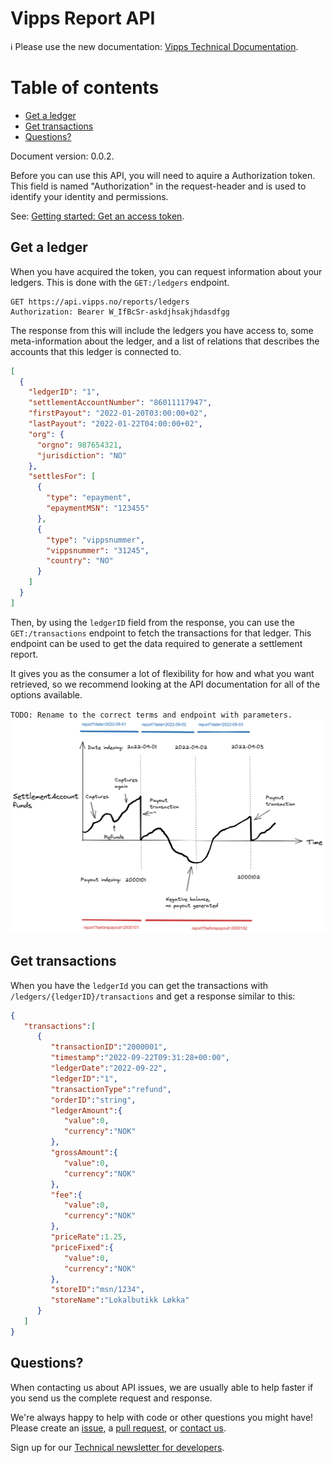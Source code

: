 <!-- START_METADATA
---
title: API Guide
sidebar_position: 3

---

END_METADATA -->

# Vipps Report API

<!-- START_COMMENT -->

ℹ️ Please use the new documentation:
[Vipps Technical Documentation](https://vippsas.github.io/vipps-developer-docs/).

<!-- END_COMMENT -->

<!-- START_TOC -->

# Table of contents

* [Get a ledger](#get-a-ledger)
* [Get transactions](#get-transactions)
* [Questions?](#questions)

<!-- END_TOC -->

Document version: 0.0.2.

Before you can use this API, you will need to aquire a Authorization token.
This field is named "Authorization" in the request-header and is used to
identify your identity and permissions.

See:
[Getting started: Get an access token](https://vippsas.github.io/vipps-developer-docs/docs/vipps-developers/vipps-getting-started#get-an-access-token).


## Get a ledger

When you have acquired the token, you can request information about your ledgers.
This is done with the `GET:/ledgers` endpoint.

```http
GET https://api.vipps.no/reports/ledgers
Authorization: Bearer W_IfBcSr-askdjhsakjhdasdfgg
```

The response from this will include the ledgers you have access to, some
meta-information about the ledger, and a list of relations that describes the
accounts that this ledger is connected to.

```json
[
  {
    "ledgerID": "1",
    "settlementAccountNumber": "86011117947",
    "firstPayout": "2022-01-20T03:00:00+02",
    "lastPayout": "2022-01-22T04:00:00+02",
    "org": {
      "orgno": 987654321,
      "jurisdiction": "NO"
    },
    "settlesFor": [
      {
        "type": "epayment",
        "epaymentMSN": "123455"
      },
      {
        "type": "vippsnummer",
        "vippsnummer": "31245",
        "country": "NO"
      }
    ]
  }
]
```

Then, by using the `ledgerID` field from the response, you can use the
`GET:/transactions` endpoint to fetch the transactions for that ledger.
This endpoint can be used to get the data required to generate a settlement
report.

It gives you as the consumer a lot of flexibility for how and what you want
retrieved, so we recommend looking at the API documentation for all of the
options available.

`TODO: Rename to the correct terms and endpoint with parameters.`
![Settlement](./images/adr-settlement-0001.png)

## Get transactions

When you have the `ledgerId` you can get the transactions with
`/ledgers/{ledgerID}/transactions` and get a response similar to this:

```json
{
   "transactions":[
      {
         "transactionID":"2000001",
         "timestamp":"2022-09-22T09:31:28+00:00",
         "ledgerDate":"2022-09-22",
         "ledgerID":"1",
         "transactionType":"refund",
         "orderID":"string",
         "ledgerAmount":{
            "value":0,
            "currency":"NOK"
         },
         "grossAmount":{
            "value":0,
            "currency":"NOK"
         },
         "fee":{
            "value":0,
            "currency":"NOK"
         },
         "priceRate":1.25,
         "priceFixed":{
            "value":0,
            "currency":"NOK"
         },
         "storeID":"msn/1234",
         "storeName":"Lokalbutikk Løkka"
      }
   ]
}
```

## Questions?

When contacting us about API issues, we are usually able to help faster if you send us
the complete request and response.

We're always happy to help with code or other questions you might have!
Please create an [issue](https://github.com/vippsas/vipps-developers/issues),
a [pull request](https://github.com/vippsas/vipps-developers/pulls),
or [contact us](https://github.com/vippsas/vipps-developers/blob/master/contact.md).

Sign up for our [Technical newsletter for developers](https://github.com/vippsas/vipps-developers/tree/master/newsletters).
